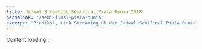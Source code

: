 ```yaml
---
title: Jadwal Streaming Semifinal Piala Dunia 2018
permalink: "/semi-final-piala-dunia"
excerpt: "Prediksi, Link Streaming HD dan Jadwal Semifinal Piala Dunia 20018"
---
```

Content loading...
